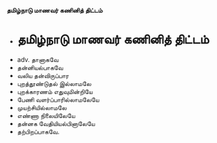 **தமிழ்நாடு மாணவர் கணினித் திட்டம்**
- # தமிழ்நாடு மாணவர் கணினித் திட்டம்
- adv. தானாகவே
- தன்னியல்பாகவே
- வலிய தன்விருப்பார
- புறத்தூண்டுதல் இல்லாமலே
- புறக்காரணம் எதுவுமின்றியே
- பேணி வளர்ப்பாரில்லாமலேயே
- முயற்சியில்லாமலே
- எண்ணா நிலையிலேயே
- தன்னக வேதியியல்பினாலேயே
- தற்பிறப்பாகவே.

